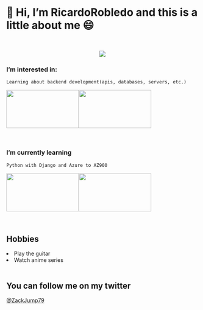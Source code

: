 # 👋 Hi, I’m RicardoRobledo and this is a little about me :smile:


<br>


<p align="center">
    <image align="center" src="https://thumbs.gfycat.com/MenacingGloomyEnglishpointer-max-1mb.gif">
</p>


<h3>I’m interested in:</h3>

    Learning about backend development(apis, databases, servers, etc.)

<image src="https://www.datocms-assets.com/14946/1627286560-sql-databases.png?auto=format" width="190px" height="100px"><image src="https://webkul.com/wp-content/uploads/2021/06/api-development.png" width="190px" height="100px">
    

  
<br>


<h3>I’m currently learning</h3>

    Python with Django and Azure to AZ900

<image padding-left="400px" src="https://justcodeit.io/wp-content/uploads/2014/04/Python-y-django.jpg" width="190px" height="100px"><image src="https://cloud.intcomex.com/wp-content/uploads/2018/04/Play-de-Azure-1.png" width="190px" height="100px">

<br>


## Hobbies
<li>Play the guitar</li>
<li>Watch anime series</li>


<br>


## You can follow me on my twitter
[@ZackJump79](https://twitter.com/Zackjump79)

<!---
RicardoRobledo/RicardoRobledo is a ✨ special ✨ repository because its `README.md` (this file) appears on your GitHub profile.
You can click the Preview link to take a look at your changes.
--->

